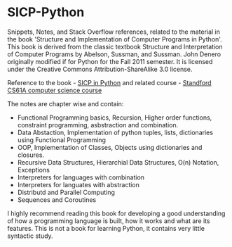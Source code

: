 # SICP-Python
Snippets, Notes, and Stack Overflow references, related to the material in the book 'Structure and Implementation of Computer Programs in Python'. This book is derived from the classic textbook Structure and Interpretation of Computer Programs by Abelson, Sussman, and Sussman. John Denero originally modified if for Python for the Fall 2011 semester. It is licensed under the Creative Commons Attribution-ShareAlike 3.0 license.

Reference to the book - [SICP in Python](http://www-inst.eecs.berkeley.edu/~cs61a/sp12/book/) and related course - [Standford CS61A computer science course](http://www-inst.eecs.berkeley.edu/~cs61a/sp12/)

The notes are chapter wise and contain: 

- Functional Programming basics, Recursion, Higher order functions, constraint programming, asbstraction and combination.
- Data Abstaction, Implementation of python tuples, lists, dictionaries using Functional Programming
- OOP, Implementation of Classes,  Objects using dictionaries and closures.
- Recursive Data Structures, Hierarchial Data Structures, O(n) Notation, Exceptions
- Interpreters for languages with combination
- Interpreters for languates with abstraction
- Distributd and Parallel Computing
- Sequences and Coroutines

I highly recommend reading this book for developing a good understanding of how a programming language is built, how it works and what are its features. This is not a book for learning Python, it contains very little syntactic study. 
